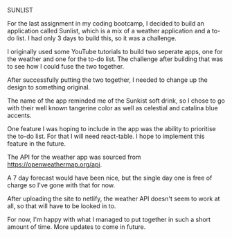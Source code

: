 SUNLIST

For the last assignment in my coding bootcamp, I decided to build an application called Sunlist, which is a mix of a weather application and a to-do list. I had only 3 days to build this, so it was a challenge.

I originally used some YouTube tutorials to build two seperate apps, one for the weather and one for the to-do list. The challenge after building that was to see how I could fuse the two together.

After successfully putting the two together, I needed to change up the design to something original.

The name of the app reminded me of the Sunkist soft drink, so I chose to go with their well known tangerine color as well as celestial and catalina blue accents.

One feature I was hoping to include in the app was the ability to prioritise the to-do list. For that I will need react-table. I hope to implement this feature in the future.

The API for the weather app was sourced from https://openweathermap.org/api.

A 7 day forecast would have been nice, but the single day one is free of charge so I've gone with that for now.

After uploading the site to netlify, the weather API doesn't seem to work at all, so that will have to be looked in to. 

For now, I'm happy with what I managed to put together in such a short amount of time. More updates to come in future.
